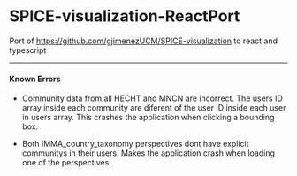 # SPICE-visualization-ReactPort
Port of https://github.com/gjimenezUCM/SPICE-visualization to react and typescript




_________________________
#### Known Errors

- Community data from all HECHT and MNCN are incorrect. The users ID array inside each community are diferent of the user ID inside each user in users array.
    This crashes the application when clicking a bounding box.

- Both IMMA_country_taxonomy perspectives dont have explicit communitys in their users.
    Makes the application crash when loading one of the perspectives.